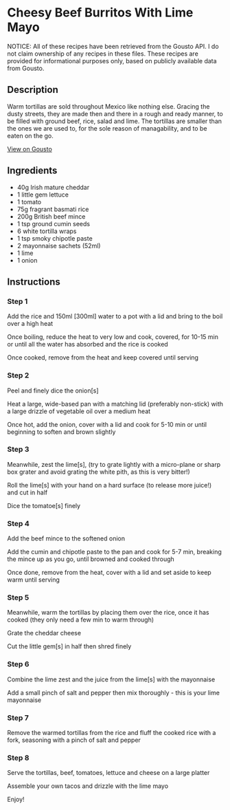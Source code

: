 # Cheesy Beef Burritos With Lime Mayo

NOTICE: All of these recipes have been retrieved from the Gousto API. I do not claim ownership of any recipes in these files. These recipes are provided for informational purposes only, based on publicly available data from Gousto.

## Description

Warm tortillas are sold throughout Mexico like nothing else. Gracing the dusty streets, they are made then and there in a rough and ready manner, to be filled with ground beef, rice, salad and lime. The tortillas are smaller than the ones we are used to, for the sole reason of managability, and to be eaten on the go. 

[View on Gousto](https://www.gousto.co.uk/recipes/cookbook/cheesy-beef-burritos-with-lime-mayo)

## Ingredients

- 40g Irish mature cheddar 
- 1 little gem lettuce
- 1 tomato
- 75g fragrant basmati rice 
- 200g British beef mince 
- 1 tsp ground cumin seeds
- 6 white tortilla wraps
- 1 tsp smoky chipotle paste
- 2 mayonnaise sachets (52ml)
- 1 lime 
- 1 onion

## Instructions


### Step 1

Add the rice and 150ml <span class="text-danger">[300ml]</span> water to a pot with a lid and bring to the boil over a high heat


Once boiling, reduce the heat to very low and cook, covered, for 10-15 min or until all the water has absorbed and the rice is cooked


Once cooked, remove from the heat and keep covered until serving


### Step 2

Peel and finely dice the onion<span class="text-danger">[s]&nbsp;</span>


Heat a large, wide-based pan with a matching lid (preferably non-stick) with a large drizzle of vegetable oil over a medium heat


Once hot, add the onion, cover with a lid and cook for 5-10 min or until beginning to soften and brown slightly


### Step 3

Meanwhile, zest the lime<span class="text-danger">[s]</span>, (try to grate lightly with a micro-plane or sharp box grater and avoid grating the white pith, as this is very bitter!)


Roll the lime<span class="text-danger">[s]</span> with your hand on a hard surface (to release more juice!) and cut in half


Dice the tomatoe<span class="text-danger">[s]</span> finely


### Step 4

Add the beef mince&nbsp;to the softened onion


Add the cumin and chipotle paste to the pan and cook for 5-7 min, breaking the mince up as you go, until browned and cooked through&nbsp;


Once done, remove from the heat, cover with a lid and set aside to keep warm until serving


### Step 5

Meanwhile, warm the tortillas by placing them over the rice, once it has cooked (they only need a few min to warm through)


Grate the cheddar cheese


Cut the little gem<span class="text-danger">[s]</span>&nbsp;in half then shred finely


### Step 6

Combine the lime zest and the juice from the lime<span class="text-danger">[s]</span> with the mayonnaise


Add a small pinch of salt and pepper then mix thoroughly - this is your lime mayonnaise


### Step 7

Remove the warmed tortillas from the rice and fluff the cooked rice with a fork, seasoning with a pinch of salt and pepper

### Step 8

Serve the tortillas, beef, tomatoes, lettuce and cheese on a large platter&nbsp;


Assemble your own tacos and drizzle with the lime mayo&nbsp;


Enjoy!

